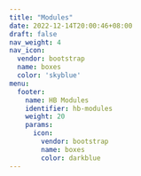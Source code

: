 ```yaml
---
title: "Modules"
date: 2022-12-14T20:00:46+08:00
draft: false
nav_weight: 4
nav_icon:
  vendor: bootstrap
  name: boxes
  color: 'skyblue'
menu:
  footer:
    name: HB Modules
    identifier: hb-modules
    weight: 20
    params:
      icon:
        vendor: bootstrap
        name: boxes
        color: darkblue
---
```

